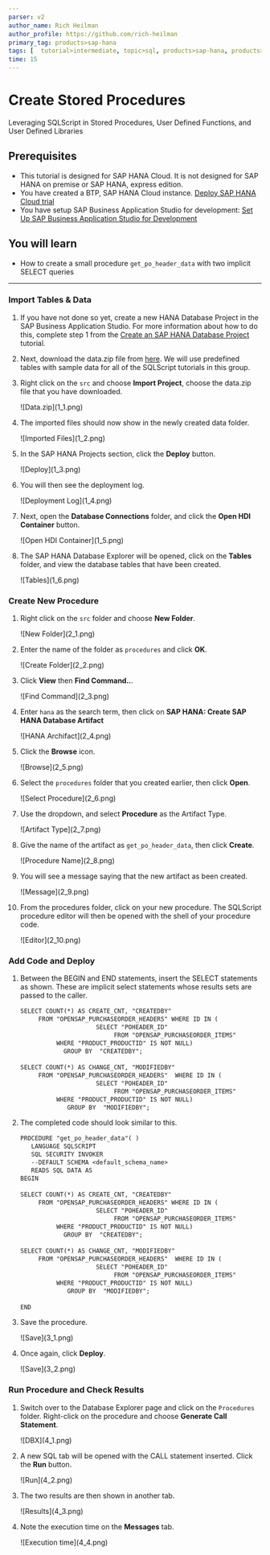```yaml
---
parser: v2
author_name: Rich Heilman
author_profile: https://github.com/rich-heilman
primary_tag: products>sap-hana
tags: [  tutorial>intermediate, topic>sql, products>sap-hana, products>sap-hana-cloud, products>sap-business-application-studio]   
time: 15
---
```


# Create Stored Procedures 
<!-- description --> Leveraging SQLScript in Stored Procedures, User Defined Functions, and User Defined Libraries

## Prerequisites  
- This tutorial is designed for SAP HANA Cloud. It is not designed for SAP HANA on premise or SAP HANA, express edition.
- You have created a BTP, SAP HANA Cloud instance. [Deploy SAP HANA Cloud trial](hana-cloud-deploying)
- You have setup SAP Business Application Studio for development: [Set Up SAP Business Application Studio for Development](appstudio-onboarding)

## You will learn  
- How to create a small procedure `get_po_header_data` with two implicit SELECT queries

---

### Import Tables & Data


1. If you have not done so yet, create a new HANA Database Project in the SAP Business Application Studio. For more information about how to do this, complete step 1 from the [Create an SAP HANA Database Project](hana-cloud-create-db-project) tutorial.

2. Next, download the data.zip file from [here](https://github.com/SAP-samples/hana-opensap-cloud-2020/raw/main/tutorial/data.zip).   We will use predefined tables with sample data for all of the SQLScript tutorials in this group.

3. Right click on the `src` and choose **Import Project**, choose the data.zip file that you have downloaded.

    <!-- border -->![Data.zip](1_1.png)

4. The imported files should now show in the newly created data folder.

    <!-- border -->![Imported Files](1_2.png)

5. In the SAP HANA Projects section, click the **Deploy** button.

    <!-- border -->![Deploy](1_3.png)

6. You will then see the deployment log.

    <!-- border -->![Deployment Log](1_4.png)

7. Next, open the **Database Connections** folder, and click the **Open HDI Container** button.

    <!-- border -->![Open HDI Container](1_5.png)

8. The SAP HANA Database Explorer will be opened, click on the **Tables** folder, and view the database tables that have been created.

    <!-- border -->![Tables](1_6.png)


### Create New Procedure


1. Right click on the `src` folder and choose **New Folder**.

    <!-- border -->![New Folder](2_1.png)

2. Enter the name of the folder as `procedures` and click **OK**.

    <!-- border -->![Create Folder](2_2.png)

3. Click **View** then  **Find Command..**.

    <!-- border -->![Find Command](2_3.png)

4. Enter `hana` as the search term, then click on **SAP HANA: Create SAP HANA Database Artifact**

    <!-- border -->![HANA Archifact](2_4.png)

5. Click the **Browse** icon.

    <!-- border -->![Browse](2_5.png)

6. Select the `procedures` folder that you created earlier, then click **Open**.

    <!-- border -->![Select Procedure](2_6.png)

7. Use the dropdown, and select **Procedure** as the Artifact Type.

    <!-- border -->![Artifact Type](2_7.png)

8. Give the name of the artifact as `get_po_header_data`, then click **Create**.

    <!-- border -->![Procedure Name](2_8.png)

9. You will see a message saying that the new artifact as been created.

    <!-- border -->![Message](2_9.png)

10. From the procedures folder, click on your new procedure. The SQLScript procedure editor will then be opened with the shell of your procedure code.

    <!-- border -->![Editor](2_10.png)


### Add Code and Deploy


1. Between the BEGIN and END statements, insert the SELECT statements as shown.  These are implicit select statements whose results sets are passed to the caller.  

    ```SQLCRIPT
    SELECT COUNT(*) AS CREATE_CNT, "CREATEDBY"
         FROM "OPENSAP_PURCHASEORDER_HEADERS" WHERE ID IN (
                         SELECT "POHEADER_ID"
                              FROM "OPENSAP_PURCHASEORDER_ITEMS"
              WHERE "PRODUCT_PRODUCTID" IS NOT NULL)
                GROUP BY  "CREATEDBY";

    SELECT COUNT(*) AS CHANGE_CNT, "MODIFIEDBY"
         FROM "OPENSAP_PURCHASEORDER_HEADERS"  WHERE ID IN (
                         SELECT "POHEADER_ID"
                              FROM "OPENSAP_PURCHASEORDER_ITEMS"
              WHERE "PRODUCT_PRODUCTID" IS NOT NULL)
                 GROUP BY  "MODIFIEDBY";
    ```

2. The completed code should look similar to this.

    ```SQLSCRIPT
    PROCEDURE "get_po_header_data"( )
       LANGUAGE SQLSCRIPT
       SQL SECURITY INVOKER
       --DEFAULT SCHEMA <default_schema_name>
       READS SQL DATA AS
    BEGIN

    SELECT COUNT(*) AS CREATE_CNT, "CREATEDBY"
         FROM "OPENSAP_PURCHASEORDER_HEADERS" WHERE ID IN (
                         SELECT "POHEADER_ID"
                              FROM "OPENSAP_PURCHASEORDER_ITEMS"
              WHERE "PRODUCT_PRODUCTID" IS NOT NULL)
                GROUP BY  "CREATEDBY";

    SELECT COUNT(*) AS CHANGE_CNT, "MODIFIEDBY"
         FROM "OPENSAP_PURCHASEORDER_HEADERS"  WHERE ID IN (
                         SELECT "POHEADER_ID"
                              FROM "OPENSAP_PURCHASEORDER_ITEMS"
              WHERE "PRODUCT_PRODUCTID" IS NOT NULL)
                 GROUP BY  "MODIFIEDBY";

    END

    ```

3. Save the procedure.

    <!-- border -->![Save](3_1.png)

4. Once again, click **Deploy**.

    <!-- border -->![Save](3_2.png)



### Run Procedure and Check Results


1. Switch over to the Database Explorer page and click on the `Procedures` folder. Right-click on the procedure and choose **Generate Call Statement**.

    <!-- border -->![DBX](4_1.png)

2. A new SQL tab will be opened with the CALL statement inserted. Click the **Run** button.

    <!-- border -->![Run](4_2.png)

3. The two results are then shown in another tab.  

    <!-- border -->![Results](4_3.png)

4. Note the execution time on the **Messages** tab.

    <!-- border -->![Execution time](4_4.png)

